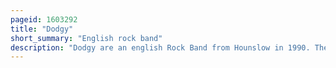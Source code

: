 ```yaml
---
pageid: 1603292
title: "Dodgy"
short_summary: "English rock band"
description: "Dodgy are an english Rock Band from Hounslow in 1990. The Band rose to prominence in the 1990s during the Britishpop Era. They are best known for their Hits 'staying out for the Summer', 'if you're thinking of Me', and 'good Enough'. Good Enough was their biggest Hit, reaching no. 4 on the Uk Singles Chart. They released their latest Album what are we fighting for in September 2016."
---
```

